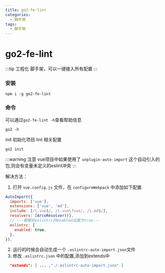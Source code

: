 ```yaml
---
title: go2-fe-lint
categories:
  - 脚手架
tags:
  - 脚手架
---
```


# go2-fe-lint

:::tip
 工程化 脚手架，可以一键接入所有配置
:::


### 安装

```shell
npm i -g go2-fe-lint
```

### 命令
可以通过`go2-fe-lint -h`查看帮助信息

```shell
go2 -h
```

init 初始化项目 lint 相关配置
```shell
go2 init
```


:::warning 注意
vue项目中如果使用了 `unplugin-auto-import` 这个自动引入的包,则会有变量未定义的eslint冲突
:::

解决方法：

1. 打开 `vue.config.js` 文件，在 `configureWebpack` 中添加如下配置
```js
AutoImport({
  imports: ['vue'],
  extensions: ['vue', 'md'],
  include: [/\.vue$/, /\.vue\?vue/, /\.md$/],
  resolvers: [ArcoResolver()],
  // ---需要将eslintrc的enabled设置为true---
  eslintrc: {
    enabled: true,
  },
}),

``` 
2. 运行的时候会自动生成一个 `.eslintrc-auto-import.json`文件
3. 修改 `.eslintrc.json` 中的配置,添加到extends中
```JSON
  "extends": [ ... ,"./.eslintrc-auto-import.json" ]
```